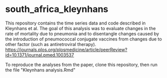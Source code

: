 # south_africa_kleynhans
This repository contains the time series data and code described in Kleynhans et al. The goal of this analysis was to evaluate changes in the rate of mortality due to pneumonia and to disentangle changes caused by the introduction of pneumococcal conjugate vaccines from changes due to other factor (such as antiretroviral therapy). https://journals.plos.org/plosmedicine/article/peerReview?id=10.1371/journal.pmed.1003537

To reproduce the analyses from the paper, clone this repository, then run the file "Kleynhans analysis.Rmd"

